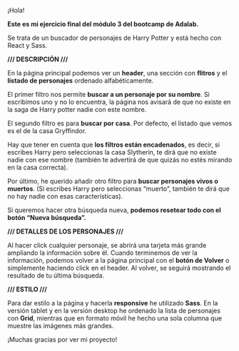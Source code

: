 
¡Hola!

<b>Este es mi ejercicio final del módulo 3 del bootcamp de Adalab.</b> 

Se trata de un buscador de personajes de Harry Potter y está hecho con React y Sass. 

<b>/// DESCRIPCIÓN ///</b>

En la página principal podemos ver un <b>header</b>, una sección con <b>flitros</b> y el <b>listado de personajes</b> ordenado alfabéticamente. 

El primer filtro nos permite <b>buscar a un personaje por su nombre</b>. Si escribimos uno y no lo encuentra, la página nos avisará de que no existe en la saga de Harry potter nadie con este nombre. 

El segundo filtro es para <b>buscar por casa</b>. Por defecto, el listado que vemos es el de la casa Gryffindor. 

Hay que tener en cuenta que <b>los filtros están encadenados</b>, es decir, si escribes Harry pero seleccionas la casa Slytherin, te dirá que no existe nadie con ese nombre (también te advertirá de que quizás no estés mirando en la casa correcta). 

Por último, he querido añadir otro filtro para <b>buscar personajes vivos o muertos</b>. (Si escribes Harry pero seleccionas “muerto”, también te dirá que no hay nadie con esas características). 

Si queremos hacer otra búsqueda nueva, <b>podemos resetear todo con el botón “Nueva búsqueda”.</b>

<b>/// DETALLES DE LOS PERSONAJES ///</b>

Al hacer click cualquier personaje, se abrirá una tarjeta más grande ampliando la información sobre él. Cuando terminemos de ver la información, podemos volver a la página principal con el <b>botón de Volver</b> o simplemente haciendo click en el header. Al volver, se seguirá mostrando el resultado de tu última búsqueda.


<b>/// ESTILO ///</b>

Para dar estilo a la página y hacerla <b>responsive</b> he utilizado <b>Sass</b>. En la versión tablet y en la versión desktop he ordenado la lista de personajes con <b>Grid</b>, mientras que en formato móvil he hecho una sola columna que muestre las imágenes más grandes. 


¡Muchas gracias por ver mi proyecto!